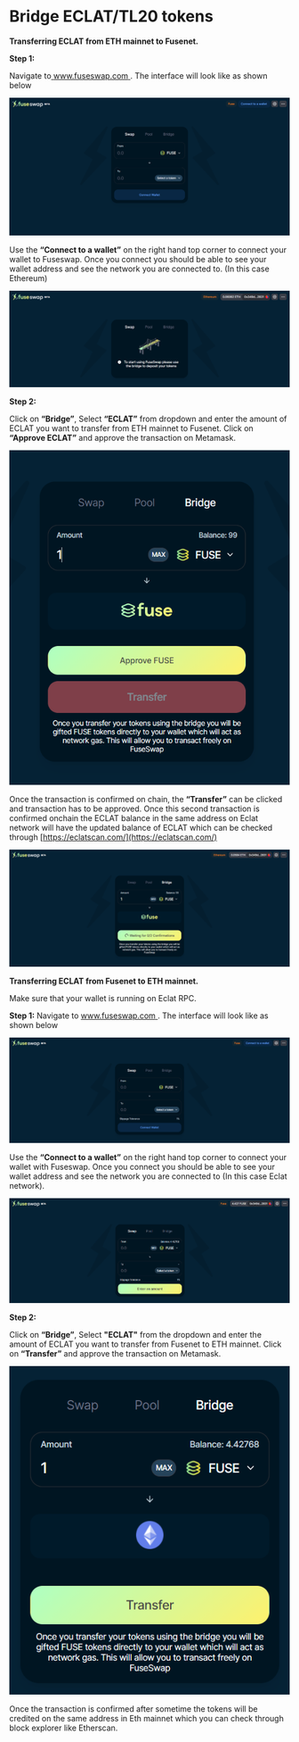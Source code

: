 # Bridge ECLAT/TL20 tokens

**Transferring ECLAT from ETH mainnet to Fusenet.**

**Step 1:**

Navigate to[ www.fuseswap.com ](https://fuseswap.com/). The interface will look like as shown below

![](../.gitbook/assets/0%20%286%29.png)

Use the **“Connect to a wallet”** on the right hand top corner to connect your wallet to Fuseswap. Once you connect you should be able to see your wallet address and see the network you are connected to. \(In this case Ethereum\)

![](../.gitbook/assets/1%20%289%29.png)

**Step 2:**

Click on **“Bridge”**, Select **“ECLAT”** from dropdown and enter the amount of ECLAT you want to transfer from ETH mainnet to Fusenet. Click on **“Approve ECLAT”** and approve the transaction on Metamask.

![](../.gitbook/assets/2%20%289%29.png)

Once the transaction is confirmed on chain, the **“Transfer”** can be clicked and transaction has to be approved. Once this second transaction is confirmed onchain the ECLAT balance in the same address on Eclat network will have the updated balance of ECLAT which can be checked through [https://eclatscan.com/](https://eclatscan.com/) 

![](../.gitbook/assets/3%20%288%29.png)

**Transferring ECLAT from Fusenet to ETH mainnet.**

Make sure that your wallet is running on Eclat RPC.

**Step 1:** Navigate to [www.fuseswap.com ](https://fuseswap.com/). The interface will look like as shown below

![](../.gitbook/assets/4%20%289%29.png)

Use the **“Connect to a wallet”** on the right hand top corner to connect your wallet with Fuseswap. Once you connect you should be able to see your wallet address and see the network you are connected to \(In this case Eclat network\).

![](../.gitbook/assets/5%20%286%29.png)

**Step 2:**

Click on **“Bridge”**, Select **"ECLAT"** from the dropdown and enter the amount of ECLAT you want to transfer from Fusenet to ETH mainnet. Click on **“Transfer”** and approve the transaction on Metamask.

![](../.gitbook/assets/6%20%287%29.png)

Once the transaction is confirmed after sometime the tokens will be credited on the same address in Eth mainnet which you can check through block explorer like Etherscan.

